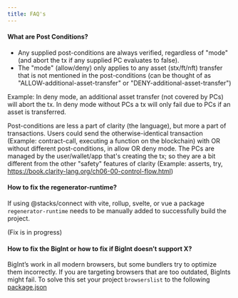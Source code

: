 ```yaml
---
title: FAQ's
---
```


#### **What are Post Conditions?**

- Any supplied post-conditions are always verified, regardless of "mode" (and abort the tx if any supplied PC evaluates to false).
- The "mode" (allow/deny) only applies to any asset (stx/ft/nft) transfer that is not mentioned in the post-conditions (can be thought of as "ALLOW-additional-asset-transfer" or "DENY-additional-asset-transfer")

Example: In deny mode, an additional asset transfer (not covered by PCs) will abort the tx. In deny mode without PCs a tx will only fail due to PCs if an asset is transferred.

Post-conditions are less a part of clarity (the language), but more a part of transactions.
Users could send the otherwise-identical transaction (Example: contract-call, executing a function on the blockchain) with OR without different post-conditions, in allow OR deny mode.
The PCs are managed by the user/wallet/app that's creating the tx; so they are a bit different from the other "safety" features of clarity (Example: asserts, try, https://book.clarity-lang.org/ch06-00-control-flow.html) 

#### **How to fix the regenerator-runtime?**

If using @stacks/connect with vite, rollup, svelte, or vue a package `regenerator-runtime` needs to be manually added to successfully build the project.

(Fix is in progress)

#### **How to fix the BigInt or how to fix if BigInt doesn’t support X?**

BigInt’s work in all modern browsers, but some bundlers try to optimize them incorrectly. If you are targeting browsers that are too outdated, BigInts might fail.
To solve this set your project `browserslist` to the following [package.json](https://github.com/hirosystems/stacks.js-starters/blob/efb93261b59494f4eb34a7cb5db5d82a84bd3b7c/templates/template-react/package.json#L34-L40)
